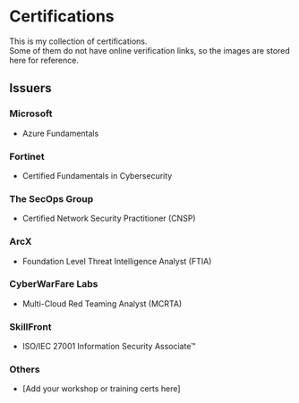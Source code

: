 # Certifications

This is my collection of certifications.  
Some of them do not have online verification links, so the images are stored here for reference.

## Issuers

### Microsoft
- Azure Fundamentals  

### Fortinet
- Certified Fundamentals in Cybersecurity  

### The SecOps Group
- Certified Network Security Practitioner (CNSP)  

### ArcX
- Foundation Level Threat Intelligence Analyst (FTIA)  

### CyberWarFare Labs
- Multi-Cloud Red Teaming Analyst (MCRTA)  

### SkillFront
- ISO/IEC 27001 Information Security Associate™  

### Others
- [Add your workshop or training certs here]
